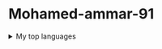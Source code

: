 # Mohamed-ammar-91

<details>
<summary>My top languages</summary>
| Rank | Languages |
|-----:|-----------|
|     1| Javascript|
|     2| Python    |
|     3| SQL       |

</details>
